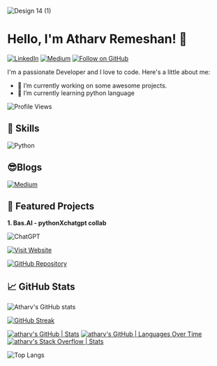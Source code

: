 ![Design 14 (1)](https://github.com/d4r534/d4r534/assets/110873154/79becf41-d00c-489e-b656-fc61173caec0)

# Hello, I'm Atharv Remeshan! 👋

[![LinkedIn](https://img.shields.io/badge/LinkedIn-Follow-black?style=for-the-badge&logo=linkedin&labelColor=000000)](https://linkedin.com/in/atharvremeshanbasai)
[![Medium](https://img.shields.io/badge/Medium-Follow-black?style=for-the-badge&logo=medium&labelColor=black)](https://medium.com/@atharv.rem)
[![Follow on GitHub](https://img.shields.io/github/followers/d4r534?label=Follow&style=social&logo=GitHub&color=000000)](https://github.com/d4r534)


I'm a passionate Developer and I love to code. Here's a little about me:
- 🔭 I’m currently working on some awesome projects.
- 🌱 I’m currently learning python language

![Profile Views](https://komarev.com/ghpvc/?username=d4r534&color=000000&style=flat&label=Profile+Views)

## 🚀 Skills
![Python](https://img.shields.io/badge/python-3670A0?style=for-the-badge&logo=python&logoColor=ffdd54)

## 😎Blogs
[![Medium](https://github-readme-medium.vercel.app/?username=@atharv.rem)](https://medium.com/@atharv.rem)

## 🌟 Featured Projects

**1. Bas.AI - pythonXchatgpt collab**
   
   ![ChatGPT](https://img.shields.io/badge/chatGPT-74aa9c?style=for-the-badge&logo=openai&logoColor=white)
   
   [![Visit Website](https://img.shields.io/badge/Visit%20Website-Click%20Here-black?style=for-the-badge)](https://basaitech.wixsite.com/bas-ai)
   
   [![GitHub Repository](https://img.shields.io/badge/GitHub-Repository-black?style=for-the-badge&logo=github)](https://github.com/d4r534/Bas.AI)


## 📈 GitHub Stats

![Atharv's GitHub stats](https://github-readme-stats.vercel.app/api?username=d4r534&show_icons=true&hide=contribs,prs&cache_seconds=86400&theme=merko)
<!-- GitHub Readme Streak Stats -->
<p align="left">
    <a href="https://github.com/denvercoder1/github-readme-streak-stats">
        <img src="https://github-readme-streak-stats.herokuapp.com/?user=d4r534&theme=dark" alt="GitHub Streak" />
    </a>
</p>

[![atharv's GitHub | Stats](https://stats.quine.sh/atharv/github?theme=dark)](https://quine.sh?utm_source=widgets&utm_campaign=atharv)
[![atharv's GitHub | Languages Over Time](https://stats.quine.sh/atharv/languages-over-time?theme=dark)](https://quine.sh?utm_source=widgets&utm_campaign=atharv)
[![atharv's Stack Overflow | Stats](https://stats.quine.sh/atharv/stack-overflow?theme=dark)](https://quine.sh?utm_source=widgets&utm_campaign=atharv)

![Top Langs](https://github-readme-stats.vercel.app/api/top-langs/?username=d4r534&layout=compact&theme=dark)
